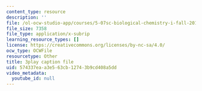 ```yaml
---
content_type: resource
description: ''
file: /ol-ocw-studio-app/courses/5-07sc-biological-chemistry-i-fall-2013/574337eaa3e563cb12743b9cd408a5dd_nctbjbX6E.srt
file_size: 7358
file_type: application/x-subrip
learning_resource_types: []
license: https://creativecommons.org/licenses/by-nc-sa/4.0/
ocw_type: OCWFile
resourcetype: Other
title: 3play caption file
uid: 574337ea-a3e5-63cb-1274-3b9cd408a5dd
video_metadata:
  youtube_id: null
---
```


